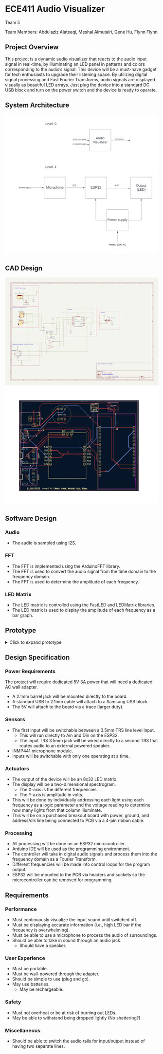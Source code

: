 # ECE411 Audio Visualizer

Team 5

Team Members: Abdulaziz Alateeqi, Meshal Almutairi, Gene Hu, Flynn Flynn


## Project Overview
This project is a dynamic audio visualizer that reacts to the audio input signal in real-time, by illuminating an LED panel in patterns and colors corresponding to the audio’s signal. This device will be a must-have gadget for tech enthusiasts to upgrade their listening space. By utilizing digital signal processing and Fast Fourier Transforms, audio signals are displayed visually as beautiful LED arrays. Just plug the device into a standard DC USB block and turn on the power switch and the device is ready to operate.


## System Architecture
![func_decomp](images/functional_decomposition.png)


## CAD Design
![schematic1](images/schematic1.png)
![schematic2](images/schematic2.png)


## Software Design

### Audio
- The audio is sampled using I2S.

### FFT
- The FFT is implemented using the ArduinoFFT library.
- The FFT is used to convert the audio signal from the time domain to the frequency domain.
- The FFT is used to determine the amplitude of each frequency.

### LED Matrix
- The LED matrix is controlled using the FastLED and LEDMatrix libraries.
- The LED matrix is used to display the amplitude of each frequency as a bar graph.


## Prototype
<details>
  <summary>Click to expand prototype</summary>

  ![prototype](images/broadboard_prototype.jpg)
</details>


## Design Specification

### Power Requirements
The project will require dedicated 5V 3A power that will need a dedicated AC wall adapter.
- A 2.1mm barrel jack will be mounted directly to the board.
- A standard USB to 2.1mm cable will attach to a Samsung USB block.
- The 5V will attach to the board via a trace (larger duty).

### Sensors
- The first input will be switchable between a 3.5mm TRS line level input.
  - This will run directly to Ain and Din on the ESP32.
  - The input TRS 3.5mm jack will be wired directly to a second TRS that routes audio to an external powered speaker.
- INMP441 microphone module.
- Inputs will be switchable with only one operating at a time.

### Actuators
- The output of the device will be an 8x32 LED matrix.
- The display will be a two-dimensional spectrogram.
  - The X-axis is the different frequencies.
  - The Y-axis is amplitude in volts.
- This will be done by individually addressing each light using each frequency as a logic parameter and the voltage reading to determine how many lights from that column illuminate.
- This will be on a purchased breakout board with power, ground, and address/clk line being connected to PCB via a 4-pin ribbon cable.

### Processing
- All processing will be done on an ESP32 microcontroller.
- Arduino IDE will be used as the programming environment.
- The controller will take in digital audio signals and process them into the frequency domain as a Fourier Transform.
- Different frequencies will be made into control loops for the program output.
- ESP32 will be mounted to the PCB via headers and sockets so the microcontroller can be removed for programming.



## Requirements

### Performance
- Must continuously visualize the input sound until switched off.
- Must be displaying accurate information (i.e., high LED bar if the frequency is overwhelming).
- Must be able to use a microphone to process the audio of surroundings.
- Should be able to take in sound through an audio jack.
  - Should have a speaker.

### User Experience
- Must be portable.
- Must be wall-powered through the adapter.
- Should be simple to use (plug and go).
- May use batteries.
  - May be rechargeable.

### Safety
- Must not overheat or be at risk of burning out LEDs.
- May be able to withstand being dropped lightly (No shattering?).

### Miscellaneous
- Should be able to switch the audio rails for input/output instead of having two separate lines.
